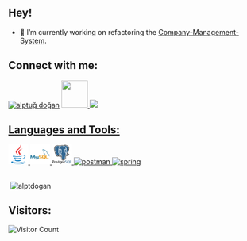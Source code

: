 ## Hey!

- 🔭 I’m currently working on refactoring the [Company-Management-System](https://github.com/alptdogan/Company-Management-System).

## Connect with me:
<p align="left">
<a href="https://linkedin.com/in/alptuğ doğan" target="blank"><img src="https://img.icons8.com/doodle/48/000000/linkedin--v2.png" alt="alptuğ doğan"/></a>
<a href = 'mailto:alpdogan000@gmail.com'><img src="https://img.icons8.com/doodle/256/gmail-new.png" height="55" width="53" />
<a href = 'https://open.spotify.com/user/21n56wascesoxy5xj7xu7uyta'><img src="https://img.icons8.com/doodle/48/000000/spotify-for-artists.png"/>
</p>

## Languages and Tools:
<p align="left"> <a href="https://www.java.com" target="_blank" rel="noreferrer"> <img src="https://raw.githubusercontent.com/devicons/devicon/master/icons/java/java-original.svg" alt="java" width="40" height="40"/> </a> <a href="https://www.mysql.com/" target="_blank" rel="noreferrer"> <img src="https://raw.githubusercontent.com/devicons/devicon/master/icons/mysql/mysql-original-wordmark.svg" alt="mysql" width="40" height="40"/> </a> <a href="https://www.postgresql.org" target="_blank" rel="noreferrer"> <img src="https://raw.githubusercontent.com/devicons/devicon/master/icons/postgresql/postgresql-original-wordmark.svg" alt="postgresql" width="40" height="40"/> </a> <a href="https://postman.com" target="_blank" rel="noreferrer"> <img src="https://www.vectorlogo.zone/logos/getpostman/getpostman-icon.svg" alt="postman" width="40" height="40"/> </a> <a href="https://spring.io/" target="_blank" rel="noreferrer"> <img src="https://www.vectorlogo.zone/logos/springio/springio-icon.svg" alt="spring" width="40" height="40"/> </a> </p>

##
<p>&nbsp;<img align="center" src="https://github-readme-stats.vercel.app/api?username=alptdogan&show_icons=true&locale=en" alt="alptdogan" /></p>

## Visitors:
![Visitor Count](https://profile-counter.glitch.me/{alptdogan}/count.svg)
